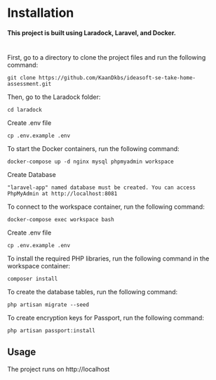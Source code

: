 # Installation

#### This project is built using Laradock, Laravel, and Docker.

#

First, go to a directory to clone the project files and run the following command:
```shell
git clone https://github.com/KaanDkbs/ideasoft-se-take-home-assessment.git
```

Then, go to the Laradock folder:
```shell
cd laradock
```

Create .env file
```shell
cp .env.example .env
```
To start the Docker containers, run the following command:
```shell
docker-compose up -d nginx mysql phpmyadmin workspace
```
Create Database
```shell
"laravel-app" named database must be created. You can access PhpMyAdmin at http://localhost:8081
```

To connect to the workspace container, run the following command:
```shell
docker-compose exec workspace bash
```

Create .env file
```shell
cp .env.example .env
```

To install the required PHP libraries, run the following command in the workspace container:
```shell
composer install
```

To create the database tables, run the following command:
```shell
php artisan migrate --seed
```

To create encryption keys for Passport, run the following command:
```shell
php artisan passport:install
```

## Usage
The project runs on http://localhost


